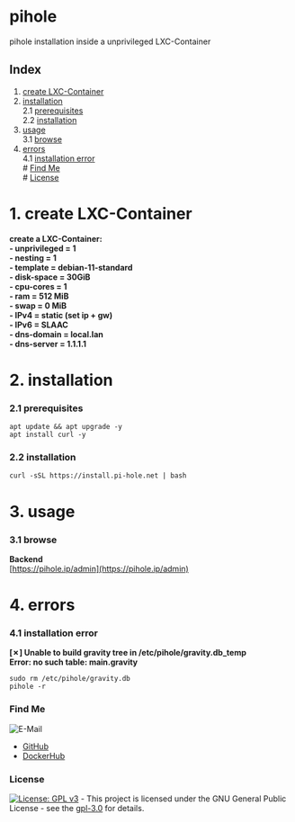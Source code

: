 # pihole

pihole installation inside a unprivileged LXC-Container

## Index

1. [create LXC-Container](#lxc-container)  
2. [installation](#installation)  
  2.1 [prerequisites](#prerequisites)  
  2.2 [installation](#installation)  
3. [usage](#usage)  
  3.1 [browse](#browse)  
4. [errors](#errors)  
  4.1 [installation error](#error_installation)  
\# [Find Me](#findme)  
\# [License](#license)  

# 1. create LXC-Container <a name="lxc-container"></a>  
**create a LXC-Container:**  
**- unprivileged = 1**  
**- nesting = 1**  
**- template = debian-11-standard**  
**- disk-space = 30GiB**  
**- cpu-cores = 1**  
**- ram = 512 MiB**  
**- swap = 0 MiB**  
**- IPv4 = static (set ip + gw)**  
**- IPv6 = SLAAC**  
**- dns-domain = local.lan**  
**- dns-server = 1.1.1.1**  

# 2. installation <a name="installation"></a>  

### 2.1 prerequisites <a name="prerequisites"></a>  
```shell
apt update && apt upgrade -y
apt install curl -y

```

### 2.2 installation <a name="installation"></a>  
```shell
curl -sSL https://install.pi-hole.net | bash

```

# 3. usage <a name="usage"></a>  

### 3.1 browse <a name="browse"></a>  
**Backend**  
[https://pihole.ip/admin](https://pihole.ip/admin)  

# 4. errors <a name="errors"></a>  

### 4.1 installation error <a name="error_installation"></a>  
**[✗] Unable to build gravity tree in /etc/pihole/gravity.db_temp**  
**Error: no such table: main.gravity**  
```shell
sudo rm /etc/pihole/gravity.db
pihole -r

```

### Find Me <a name="findme"></a>

![E-Mail](https://img.shields.io/badge/E--Mail-executor55%40gmx.de-red)
* [GitHub](https://github.com/3x3cut0r)
* [DockerHub](https://hub.docker.com/u/3x3cut0r)

### License <a name="license"></a>

[![License: GPL v3](https://img.shields.io/badge/License-GPLv3-blue.svg)](https://www.gnu.org/licenses/gpl-3.0) - This project is licensed under the GNU General Public License - see the [gpl-3.0](https://www.gnu.org/licenses/gpl-3.0.en.html) for details.
